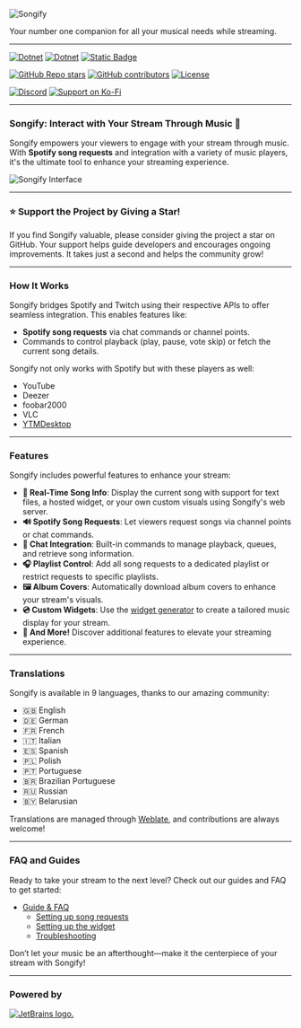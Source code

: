 ![Songify](https://songify.rocks/img/Songify.png)  

Your number one companion for all your musical needs while streaming.  

---

[![Dotnet](https://img.shields.io/badge/platform-windows-blue?style=for-the-badge&color=%23159643)]() 
[![Dotnet](https://img.shields.io/badge/written_in-C%23-blue?style=for-the-badge&color=%23159643)]() 
[![Static Badge](https://img.shields.io/badge/downloads-150k-blue?style=for-the-badge&color=%23159643)]()

[![GitHub Repo stars](https://img.shields.io/github/stars/songify-rocks/Songify?style=for-the-badge&color=%23159643)](https://github.com/songify-rocks/Songify/stargazers) 
[![GitHub contributors](https://img.shields.io/github/contributors/songify-rocks/Songify?style=for-the-badge&color=%23159643)](https://github.com/songify-rocks/Songify/graphs/contributors)
[![License](https://img.shields.io/badge/LICENSE%20details-GNU%20General%20Public%20License%20v3.0-blue?style=for-the-badge&color=%23159643)](https://github.com/songify-rocks/Songify/blob/master/LICENSE) 

[![Discord](https://img.shields.io/discord/117032577977679873?style=for-the-badge&logo=discord&logoColor=%23ffffff&color=%23159643)](https://discord.gg/H8nd4T4) 
[![Support on Ko-Fi](https://img.shields.io/badge/support_on-Ko--Fi-blue?style=for-the-badge&logo=kofi&logoColor=%23ffffff&color=%23159643)](https://ko-fi.com/S6S167PLK) 

---

### Songify: Interact with Your Stream Through Music 🎵

Songify empowers your viewers to engage with your stream through music. With **Spotify song requests** and integration with a variety of music players, it's the ultimate tool to enhance your streaming experience.  

![Songify Interface](https://github.com/user-attachments/assets/6fab125f-e0f6-4b00-b11d-aefa34639553)

---

### ⭐ Support the Project by Giving a Star!

If you find Songify valuable, please consider giving the project a star on GitHub. Your support helps guide developers and encourages ongoing improvements. It takes just a second and helps the community grow!  

---

### How It Works

Songify bridges Spotify and Twitch using their respective APIs to offer seamless integration. This enables features like:
- **Spotify song requests** via chat commands or channel points.
- Commands to control playback (play, pause, vote skip) or fetch the current song details.
  
Songify not only works with Spotify but with these players as well:
  - YouTube
  - Deezer
  - foobar2000
  - VLC
  - [YTMDesktop](https://github.com/ytmdesktop/ytmdesktop)

---

### Features

Songify includes powerful features to enhance your stream:

- **🎵 Real-Time Song Info**: Display the current song with support for text files, a hosted widget, or your own custom visuals using Songify's web server.
- **🔊 Spotify Song Requests**: Let viewers request songs via channel points or chat commands.
- **💬 Chat Integration**: Built-in commands to manage playback, queues, and retrieve song information.
- **🎧 Playlist Control**: Add all song requests to a dedicated playlist or restrict requests to specific playlists.
- **🖼️ Album Covers**: Automatically download album covers to enhance your stream's visuals.
- **💿 Custom Widgets**: Use the [widget generator](https://widget.songify.rocks) to create a tailored music display for your stream.
- **🎉 And More!** Discover additional features to elevate your streaming experience.

---

### Translations

Songify is available in 9 languages, thanks to our amazing community:  

- 🇬🇧 English  
- 🇩🇪 German  
- 🇫🇷 French  
- 🇮🇹 Italian  
- 🇪🇸 Spanish  
- 🇵🇱 Polish  
- 🇵🇹 Portuguese  
- 🇧🇷 Brazilian Portuguese  
- 🇷🇺 Russian  
- 🇧🇾 Belarusian  

Translations are managed through [Weblate](https://translate.songify.rocks/projects/songify/songify/), and contributions are always welcome!

---

### FAQ and Guides

Ready to take your stream to the next level? Check out our guides and FAQ to get started:

- [Guide & FAQ](https://github.com/songify-rocks/Songify/wiki)  
  - [Setting up song requests](https://github.com/songify-rocks/Songify/wiki/Setting-up-song-requests)  
  - [Setting up the widget](https://github.com/songify-rocks/Songify/wiki/Setting-up-the-widget)  
  - [Troubleshooting](https://github.com/songify-rocks/Songify/wiki/Troubleshooting)  

Don’t let your music be an afterthought—make it the centerpiece of your stream with Songify!

---

### Powered by

[![JetBrains logo.](https://resources.jetbrains.com/storage/products/company/brand/logos/jetbrains.svg)](https://jb.gg/OpenSourceSupport)

